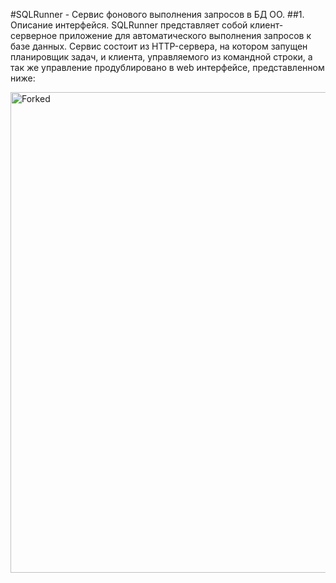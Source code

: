 
#SQLRunner - Сервис фонового выполнения запросов в БД ОО.
##1.	Описание интерфейся.
SQLRunner представляет собой клиент-серверное приложение для автоматического выполнения запросов к базе данных. Сервис состоит из HTTP-сервера, на котором запущен планировщик задач, и клиента, управляемого из командной строки, а так же управление продублировано в web интерфейсе, представленном ниже:

<img width="769" alt="Forked" src="https://cloud.githubusercontent.com/assets/259739/20264122/f63219a6-aa7a-11e6-945a-89818fc7c014.png">
